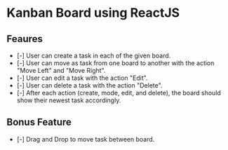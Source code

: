 # Kanban Board using ReactJS

## Feaures

- [-] User can create a task in each of the given board.
- [-] User can move as task from one board to another with the action "Move Left" and "Move Right".
- [-] User can edit a task with the action "Edit".
- [-] User can delete a task with the action "Delete".
- [-] After each action (create, mode, edit, and delete), the board should show their newest task accordingly.

## Bonus Feature

- [-] Drag and Drop to move task between board.
